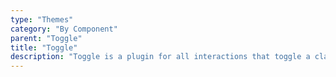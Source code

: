 ```yaml
---
type: "Themes"
category: "By Component"
parent: "Toggle"
title: "Toggle"
description: "Toggle is a plugin for all interactions that toggle a class and respond to it."
---
```

